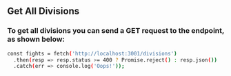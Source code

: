 ## Get All Divisions

### To get all divisions you can send a GET request to the endpoint, as shown below:

```sh
const fights = fetch('http://localhost:3001/divisions')
  .then(resp => resp.status >= 400 ? Promise.reject() : resp.json())
  .catch(err => console.log('Oops!'));
```
